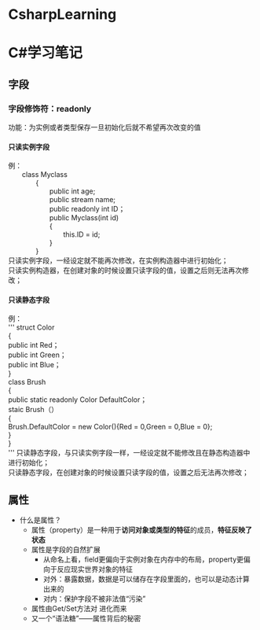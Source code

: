 # CsharpLearning
# C#学习笔记
## 字段
### 字段修饰符：readonly
功能：为实例或者类型保存一旦初始化后就不希望再次改变的值
#### 只读实例字段
例：  
&emsp;&emsp;class Myclass  
&emsp;&emsp;&emsp;&emsp;{   
&emsp;&emsp;&emsp;&emsp;&emsp;&emsp;public int age;  
&emsp;&emsp;&emsp;&emsp;&emsp;&emsp;public stream name;  
&emsp;&emsp;&emsp;&emsp;&emsp;&emsp;public readonly int ID；  
&emsp;&emsp;&emsp;&emsp;&emsp;&emsp;public Myclass(int id)  
&emsp;&emsp;&emsp;&emsp;&emsp;&emsp;{  
&emsp;&emsp;&emsp;&emsp;&emsp;&emsp;&emsp;&emsp;this.ID = id;  
&emsp;&emsp;&emsp;&emsp;&emsp;&emsp;}  
&emsp;&emsp;&emsp;&emsp;}  
只读实例字段，一经设定就不能再次修改，在实例构造器中进行初始化；  
只读实例构造器，在创建对象的时候设置只读字段的值，设置之后则无法再次修改；  
#### 只读静态字段
例：  
'''
  struct Color  
    {  
      public int Red；  
      public int Green；  
      public int Blue；  
    }  
  class Brush  
    {  
      public static readonly Color DefaultColor；  
      staic Brush（）  
      {  
        Brush.DefaultColor = new Color(){Red = 0,Green = 0,Blue = 0};  
      }  
    }  
'''
只读静态字段，与只读实例字段一样，一经设定就不能修改且在静态构造器中进行初始化；  
只读静态字段，在创建对象的时候设置只读字段的值，设置之后无法再次修改；  
## 属性
- 什么是属性？
  - 属性（property）是一种用于**访问对象或类型的特征**的成员，**特征反映了状态**
  - 属性是字段的自然扩展
    - 从命名上看，field更偏向于实例对象在内存中的布局，property更偏向于反应现实世界对象的特征
    - 对外：暴露数据，数据是可以储存在字段里面的，也可以是动态计算出来的
    - 对内：保护字段不被非法值“污染”
  - 属性由Get/Set方法对 进化而来
  - 又一个“语法糖”——属性背后的秘密

